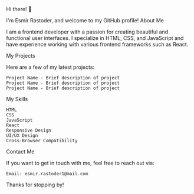 Hi there! 👋

I'm Esmir Rastoder, and welcome to my GitHub profile!
About Me

I am a frontend developer with a passion for creating beautiful and functional user interfaces. I specialize in HTML, CSS, and JavaScript and have experience working with various frontend frameworks such as React.

My Projects

Here are a few of my latest projects:

    Project Name - Brief description of project
    Project Name - Brief description of project
    Project Name - Brief description of project


My Skills

    HTML
    CSS
    JavaScript
    React
    Responsive Design
    UI/UX Design
    Cross-Browser Compatibility
  

Contact Me

If you want to get in touch with me, feel free to reach out via:

    Email: esmir.rastoder1@mail.com

Thanks for stopping by!
